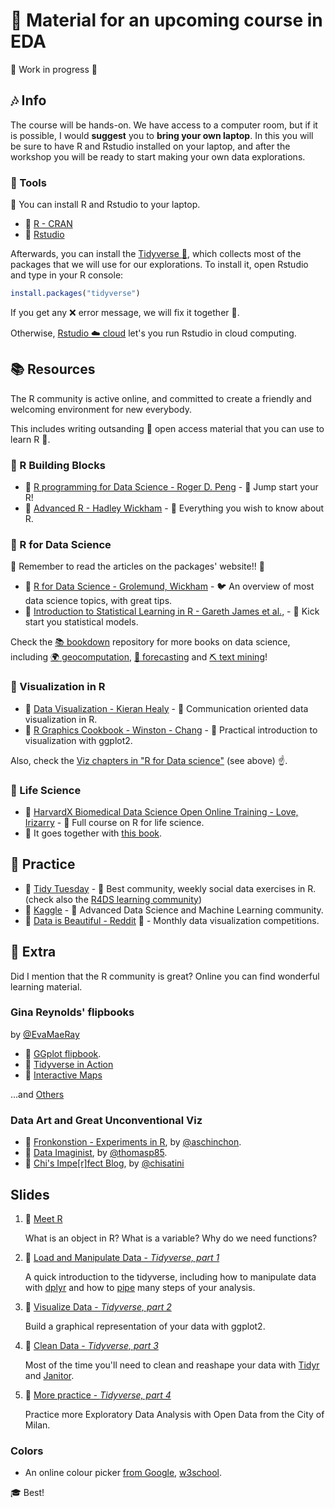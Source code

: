 # :milky_way: Material for an upcoming course in EDA

:rocket: Work in progress :construction_worker: 


## :notes: Info

The course will be hands-on. We have access to a computer room, but if it is possible, I would **suggest** you to **bring your own laptop**. In this you will be sure to have R and Rstudio installed on your laptop, and after the workshop you will be ready to start making your own data explorations.


### :hammer: Tools

:floppy_disk: You can install R and Rstudio to your laptop.

- :link: [R - CRAN](https://cran.r-project.org/)
- :link: [Rstudio](https://rstudio.com/products/rstudio/download/#download)

Afterwards, you can install the [Tidyverse :milky_way:](https://www.tidyverse.org/), which collects most of the packages that we will use for our explorations. To install it, open Rstudio  and type in your R console:

```r
install.packages("tidyverse")
```

If you get any :x: error message, we will fix it together :sparkler:.


Otherwise, [Rstudio :cloud: cloud](https://rstudio.cloud/) let's you run Rstudio in cloud computing.


## :books: Resources

The R community is active online, and committed to create a friendly and welcoming environment for new everybody.

This includes writing outsanding :book: open access material that you can use to learn R :whale:.


### :rice: R Building Blocks

- :link: [R programming for Data Science - Roger D. Peng](https://bookdown.org/rdpeng/rprogdatascience/) - :tiger: Jump start your R!
- :link: [Advanced R - Hadley Wickham](https://adv-r.hadley.nz/) - :elephant: Everything you wish to know about R.

### :milky_way: R for Data Science

:saxophone: Remember to read the articles on the packages' website!! :saxophone:

- :link: [R for Data Science - Grolemund, Wickham](https://r4ds.had.co.nz/) - :bird: An overview of most data science topics, with great tips.
- :link: [Introduction to Statistical Learning in R - Gareth James et al.,](https://faculty.marshall.usc.edu/gareth-james/ISL/) - :dog: Kick start you statistical models.

Check the [:books: bookdown](https://bookdown.org/) repository for more books on data science, including [:earth_africa: geocomputation](https://geocompr.robinlovelace.net/), [:tophat: forecasting](https://otexts.com/fpp2/) and [:pick: text mining](https://www.tidytextmining.com/)!


### :art: Visualization in R

- :link: [Data Visualization - Kieran Healy](https://socviz.co) - :tropical_fish: Communication oriented data visualization in R.
- :link: [R Graphics Cookbook - Winston - Chang](https://r-graphics.org/) - :octopus: Practical introduction to visualization with ggplot2.

Also, check the [Viz chapters in "R for Data science"](https://r4ds.had.co.nz/data-visualisation.html) (see above) :point_up:.

### :blossom: Life Science

- :link: [HarvardX Biomedical Data Science Open Online Training - Love, Irizarry](https://rafalab.github.io/pages/harvardx.html) - :snail: Full course on R for life science.
- :link: It goes together with [this book](https://rafalab.github.io/dsbook/).

## :violin: Practice
 
- :link: [Tidy Tuesday](https://github.com/rfordatascience/tidytuesday) - :fish_cake: Best community, weekly social data exercises in R. (check also the [R4DS learning community](https://www.jessemaegan.com/post/r4ds-the-next-iteration/))
- :link: [Kaggle](https://www.kaggle.com/) - :shaved_ice: Advanced Data Science and Machine Learning community.
- :link: [Data is Beautiful - Reddit](https://www.reddit.com/r/dataisbeautiful/) :oden: - Monthly data visualization competitions.

## :hibiscus: Extra

Did I mention that the R community is great? Online you can find wonderful learning material.

### Gina Reynolds' flipbooks

by [@EvaMaeRay](https://twitter.com/EvaMaeRey)

- :link: [GGplot flipbook](https://evamaerey.github.io/ggplot_flipbook/ggplot_flipbook_xaringan.html#1).
- :link: [Tidyverse in Action](https://evamaerey.github.io/tidyverse_in_action/tidyverse_in_action.html#1)
- :link: [Interactive Maps](https://evamaerey.github.io/little_flipbooks_library/leaflet/leaflet#1)

...and [Others](https://github.com/EvaMaeRey/little_flipbooks_library)

### Data Art and Great Unconventional Viz

- :link: [Fronkonstion - Experiments in R](https://fronkonstin.com/), by [@aschinchon](https://twitter.com/aschinchon).
- :link: [Data Imaginist](https://www.data-imaginist.com/), by [@thomasp85](https://twitter.com/thomasp85).
- :link: [Chi's Impe[r]fect Blog](https://chichacha.netlify.com/), by [@chisatini](https://twitter.com/chisatini)

## Slides

1. :link: [Meet R](https://othomantegazza.github.io/eda-class/slides/01-meet-r.html#1)

    What is an object in R? What is a variable? Why do we need functions?

1. :link: [Load and Manipulate Data - *Tidyverse, part 1*](https://othomantegazza.github.io/eda-class/slides/02-intro-to-tidyverse.html#1) 

    A quick introduction to the tidyverse, including how to manipulate data with [dplyr](https://dplyr.tidyverse.org/articles/dplyr.html) and how to [pipe](https://magrittr.tidyverse.org/) many steps of your analysis.

1. :link: [Visualize Data - *Tidyverse, part 2*](https://othomantegazza.github.io/eda-class/slides/03-intro-to-the-tidyverse.html#1) 

    Build a graphical representation of your data with ggplot2.

1. :link: [Clean Data - *Tidyverse, part 3*](https://othomantegazza.github.io/eda-class/slides/04-intro-to-tidyverse.html#1)

    Most of the time you'll need to clean and reashape your data with [Tidyr](https://tidyr.tidyverse.org/) and [Janitor](https://sfirke.github.io/janitor/).

1. :link: [More practice - *Tidyverse, part 4*](https://othomantegazza.github.io/eda-class/slides/05-intro-to-the-tidyverse.html#1)

    Practice more Exploratory Data Analysis with Open Data from the City of Milan.

### Colors

- An online colour picker [from Google](https://www.google.com/search?q=colour+picker+online&oq=colour+picker+online), [w3school](https://www.w3schools.com/colors/colors_picker.asp). 

:mortar_board: Best! 